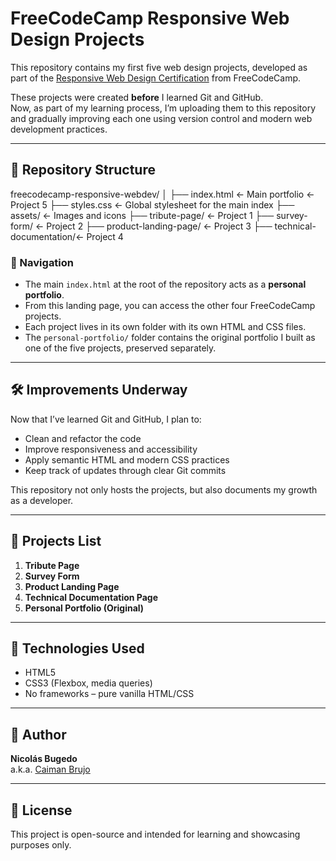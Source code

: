 # FreeCodeCamp Responsive Web Design Projects

This repository contains my first five web design projects, developed as part of the [Responsive Web Design Certification](https://www.freecodecamp.org/learn/responsive-web-design/) from FreeCodeCamp.

These projects were created **before** I learned Git and GitHub.  
Now, as part of my learning process, I’m uploading them to this repository and gradually improving each one using version control and modern web development practices.

---

## 📁 Repository Structure

freecodecamp-responsive-webdev/
│
├── index.html ← Main portfolio ← Project 5
├── styles.css ← Global stylesheet for the main index
├── assets/ ← Images and icons
├── tribute-page/ ← Project 1
├── survey-form/ ← Project 2
├── product-landing-page/ ← Project 3
├── technical-documentation/← Project 4

### 🧭 Navigation

- The main `index.html` at the root of the repository acts as a **personal portfolio**.
- From this landing page, you can access the other four FreeCodeCamp projects.
- Each project lives in its own folder with its own HTML and CSS files.
- The `personal-portfolio/` folder contains the original portfolio I built as one of the five projects, preserved separately.

---

## 🛠️ Improvements Underway

Now that I’ve learned Git and GitHub, I plan to:
- Clean and refactor the code
- Improve responsiveness and accessibility
- Apply semantic HTML and modern CSS practices
- Keep track of updates through clear Git commits

This repository not only hosts the projects, but also documents my growth as a developer.

---

## 📜 Projects List

1. **Tribute Page**  
2. **Survey Form**  
3. **Product Landing Page**  
4. **Technical Documentation Page**  
5. **Personal Portfolio (Original)**

---

## 🧠 Technologies Used

- HTML5
- CSS3 (Flexbox, media queries)
- No frameworks – pure vanilla HTML/CSS

---

## 👤 Author

**Nicolás Bugedo**  
a.k.a. [Caiman Brujo](https://www.youtube.com/@caimanBrujo)

---

## 🪪 License

This project is open-source and intended for learning and showcasing purposes only.
